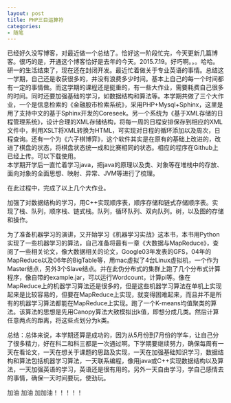 ```yaml
---
layout: post
title: PHP三目运算符
categories:
- 随笔
---
```


<div class="message">
	已经好久没写博客，对最近做一个总结了。恰好这一阶段忙完，今天更新几篇博客。很巧的是，开通这个博客恰好是去年的今天。2015.7.19。好巧啊。。。哈哈。研一的生活结束了，现在还在封闭开发。最近忙着做关于专业英语的事情。总结这一学期，自己还是收获很多的，并没有浪费多少时间。基本上自己的每一个时间都有一定的事情做。而这学期的课程还是挺重的，有一些大作业，需要耗费自己很多的时间。同时还要加强基础的学习，如数据结构和算法等。本学期共做了三个大作业，一个是信息检索的《金融股市检索系统》，采用PHP+Mysql+Sphinx，这里是用了支持中文的基于Sphinx开发的Coreseek。另一个系统为《基于XML存储的日程管理系统》，设计合理的XML存储结构，将每一周的日程安排保存到相应的XML文件中，利用XSLT将XML转换为HTML，可实现对日程的循环添加以及周次，日程查询。还有一个为《六子棋博弈》，这个软件其实是在原有的基础上改进的，改进了棋盘的状态，将棋盘状态统一成和比赛相同的状态。相应的程序在Github上已经上传。可以下载使用。
</div>
本学期开学后一直忙着学习java，把java的原理以及类、对象等在堆栈中的存放、面向对象的全面思想、映射、异常、JVM等进行了梳理。

在此过程中，完成了以上几个大作业。

加强了对数据结构的学习，用C++实现顺序表，顺序存储和链式存储顺序表。实现了栈、队列，顺序栈、链式栈。队列，循环队列、双向队列。树，以及图的存储和操作。

为了准备机器学习的演讲，又开始学习《机器学习实战》这本书，本书用Python实现了一些机器学习的算法，自己准备将最有一章《大数据与MapReduce》，查阅了一些相关论文，像大数据相关的论文，Google03年发表的GFS，04年的MapReduce以及06年的BigTable等，用mac虚拟了4台Linux虚拟机，一个作为Master结点，另外3个Slave结点。并在此伪分布式的集群上跑了几个分布式计算程序，像自带的example.jar，可以运行Wordcount，计算pi等。像在MapReduce上的机器学习算法还是很多的，但是这些机器学习算法在单机上实现起来是比较容易的，但要在MapReduce上实现，就变得困难起来，而且并不是所有的机器学习算法都能在MapReduce上实现。跑了一个K-means均值聚类的算法。该算法的思想是先用Canopy算法大致模拟出k值，即想分成几类。然后计算任意两点的距离，将这些点划分为k类。

总结：总体来说，本学期还算是成功的，因为从5月份到7月份的学车，让自己分了很多精力，好在科二和科三都是一次通过啊。下学期要继续努力，确保每周有一天在看论文，一天在想关于课题的思路及实现，一天在加强基础知识学习，数据结构和算法包括机器学习算法，一天联系编程，像用java或C++实现数据结构以及算法，一天加强英语的学习，英语还是很有用的。另外一天自由学习，学自己感情去的事情，确保一天时间要玩，使劲玩。

加油 加油 加加油！！！！！
